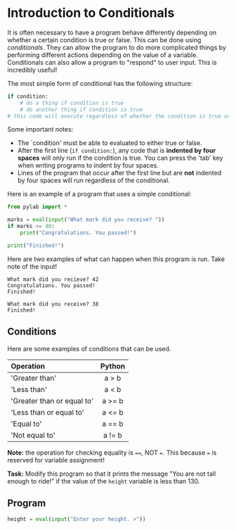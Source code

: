 # Introduction to Conditionals

It is often necessary to have a program behave differently depending on whether a certain condition is true or false. This can be done using *conditionals*. They can allow the program to do more complicated things by performing different actions depending on the value of a variable. Conditionals can also allow a program to "respond" to user input. This is incredibly useful!

The most simple form of conditional has the following structure:
```python
if condition:
    # do a thing if condition is true
    # do another thing if condition is true
# this code will execute regardless of whether the condition is true or false.
```
Some important notes:
* The `condition' must be able to evaluated to either true or false.
* After the first line (`if condition:`), any code that is **indented by four spaces** will only run if the condition is true. You can press the 'tab' key when writing programs to indent by four spaces. 
* Lines of the program that occur after the first line but are **not** indented by four spaces will run regardless of the conditional.

Here is an example of a program that uses a simple conditional:

```python
from pylab import *

marks = eval(input("What mark did you receive? "))
if marks >= 40:
    print("Congratulations. You passed!")

print("Finished!")
```

Here are two examples of what can happen when this program is run. Take note of the input!
```
What mark did you recieve? 42
Congratulations. You passed!
Finished!

What mark did you receive? 38
Finished!
```

## Conditions
Here are some examples of conditions that can be used.

| Operation                  | Python |
|:---------------------------|:------:|
| 'Greater than'             | a > b  |
| 'Less than'                | a < b  |
| 'Greater than or equal to' | a >= b |
| 'Less than or equal to'    | a <= b |
| 'Equal to'                 | a == b |
| 'Not equal to'             | a != b |

**Note:** the operation for checking equality is `==`, NOT `=`. This because `=` is reserved for variable assignment!

**Task:** Modify this program so that it prints the message "You are not tall enough to ride!" if the value of the `height` variable is less than 130.

## Program

```python
height = eval(input("Enter your height. >"))


```
